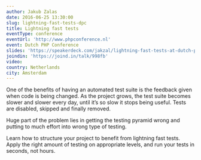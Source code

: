```yaml
---
author: Jakub Zalas
date: 2016-06-25 13:30:00
slug: lightning-fast-tests-dpc
title: Lightning fast tests
eventType: conference
eventUrl: 'http://www.phpconference.nl'
event: Dutch PHP Conference
slides: 'https://speakerdeck.com/jakzal/lightning-fast-tests-at-dutch-php-conference'
joindin: 'https://joind.in/talk/998fb'
video:
country: Netherlands
city: Amsterdam
---
```


One of the benefits of having an automated test suite is the feedback given when code is being changed. As the project grows, the test suite becomes slower and slower every day, until it’s so slow it stops being useful. Tests are disabled, skipped and finally removed.

Huge part of the problem lies in getting the testing pyramid wrong and putting to much effort into wrong type of testing.

Learn how to structure your project to benefit from lightning fast tests. Apply the right amount of testing on appropriate levels, and run your tests in seconds, not hours.

<script async class="speakerdeck-embed" data-id="1ee77d67089d43e1be51d2024798adfc" data-ratio="1.77777777777778" src="//speakerdeck.com/assets/embed.js"></script>
